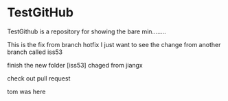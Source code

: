 # TestGitHub

TestGithub is a repository for showing the bare min........

This is the fix from branch hotfix
I just want to see the change from another branch called iss53

finish the new folder [iss53]
chaged from jiangx

check out pull request

tom was here
